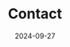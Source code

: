 ---
title: Contact
date: 2024-09-27

type: landing

sections:
  - block: contact
    content:
      title: Contact
      text: text
      email: email@example.com
      phone: '010-1234-5678'
      address:
        street: '123 Main St'
        city: 'Seoul'
        region: 'Seoul'
        postcode: '12345'
        country: 'South Korea'
        country_code: KO
      coordinates:
        latitude: '35.84601324617979'
        longitude: '127.13444961966684'
      directions: 
      autolink: true
    design:
      columns: '3'
---